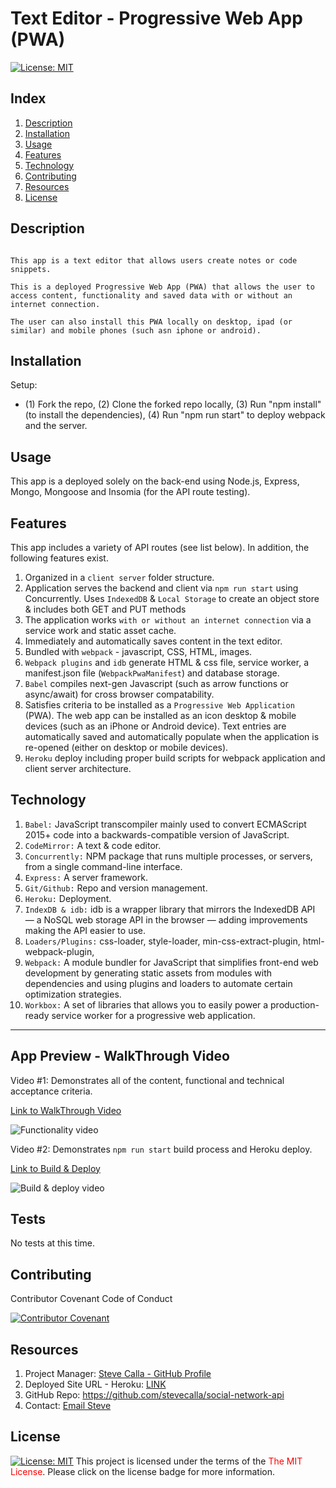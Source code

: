 # Text Editor - Progressive Web App (PWA)
[![License:  MIT](https://img.shields.io/badge/License-MIT-yellow.svg)](https://opensource.org/licenses/MIT)

## Index

1. [Description](#description)
2. [Installation](#installation)
3. [Usage](#usage)
4. [Features](#features)
5. [Technology](#technology)
6. [Contributing](#contributing)
7. [Resources](#resources)
8. [License](#license)

## Description

```

This app is a text editor that allows users create notes or code snippets. 

This is a deployed Progressive Web App (PWA) that allows the user to access content, functionality and saved data with or without an internet connection. 

The user can also install this PWA locally on desktop, ipad (or similar) and mobile phones (such asn iphone or android).

```

## Installation

Setup: 
- (1) Fork the repo, (2) Clone the forked repo locally, (3) Run "npm install" (to install the dependencies), (4) Run "npm run start" to deploy webpack and the server.

## Usage

This app is a deployed solely on the back-end using Node.js, Express, Mongo, Mongoose and Insomia (for the API route testing).

## Features

This app includes a variety of API routes (see list below). In addition, the following features exist.

1. Organized in a `client server` folder structure.
2. Application serves the backend and client via `npm run start` using Concurrently.
Uses `IndexedDB` & `Local Storage` to create an object store & includes both GET and PUT methods
3. The application works `with or without an internet connection` via a service work and static asset cache.
4. Immediately and automatically saves content in the text editor.
5. Bundled with `webpack` - javascript, CSS, HTML, images.
6. `Webpack plugins` and `idb` generate HTML & css file, service worker, a manifest.json file (`WebpackPwaManifest`) and database storage.
7. `Babel` compiles next-gen Javascript (such as arrow functions or async/await) for cross browser compatability.
8. Satisfies criteria to be installed as a `Progressive Web Application` (PWA). The web app can be installed as an icon desktop & mobile devices (such as an iPhone or Android device). Text entries are automatically saved and automatically populate when the application is re-opened (either on desktop or mobile devices).
9. `Heroku` deploy including proper build scripts for webpack application and client server architecture.

## Technology

1. `Babel:` JavaScript transcompiler mainly used to convert ECMAScript 2015+ code into a backwards-compatible version of JavaScript.
2. `CodeMirror:` A text & code editor.
3. `Concurrently:` NPM package that runs multiple processes, or servers, from a single command-line interface. 
4. `Express:` A server framework.
5. `Git/Github:` Repo and version management.
6. `Heroku:` Deployment.
7. `IndexDB & idb:` idb is a wrapper library that mirrors the IndexedDB API — a NoSQL web storage API in the browser — adding improvements making the API easier to use.
8. `Loaders/Plugins:` css-loader, style-loader, min-css-extract-plugin, html-webpack-plugin, 
9. `Webpack:` A module bundler for JavaScript that simplifies front-end web development by generating static assets from modules with dependencies and using plugins and loaders to automate certain optimization strategies.
10. `Workbox:` A set of libraries that allows you to easily power a production-ready service worker for a progressive web application.

---

## App Preview - WalkThrough Video

Video #1: Demonstrates all of the content, functional and technical acceptance criteria.

[Link to WalkThrough Video](https://youtu.be/7rJIh6TlAho)

![Functionality video](./client/src/assets/images/00-demo.gif)

Video #2: Demonstrates `npm run start` build process and Heroku deploy.

[Link to Build & Deploy](https://youtu.be/eVl7gfp6B74)

![Build & deploy video](./client/src/assets/images/01-demo.gif)

## Tests

No tests at this time.

## Contributing

Contributor Covenant Code of Conduct

[![Contributor Covenant](https://img.shields.io/badge/Contributor%20Covenant-2.1-4baaaa.svg)](https://www.contributor-covenant.org/version/2/1/code_of_conduct/code_of_conduct.md)

## Resources

1. Project Manager: [Steve Calla - GitHub Profile](https://github.com/stevecalla)
2. Deployed Site URL - Heroku: [LINK](https://text-editor-calla.herokuapp.com/)
3. GitHub Repo: <https://github.com/stevecalla/social-network-api>
4. Contact: [Email Steve](mailto:callasteven@gmail.com)

## License 

[![License:  MIT](https://img.shields.io/badge/License-MIT-yellow.svg)](https://opensource.org/licenses/MIT)
This project is licensed under the terms of the <span style="color:red">The MIT License</span>. Please click on the license badge for more information.